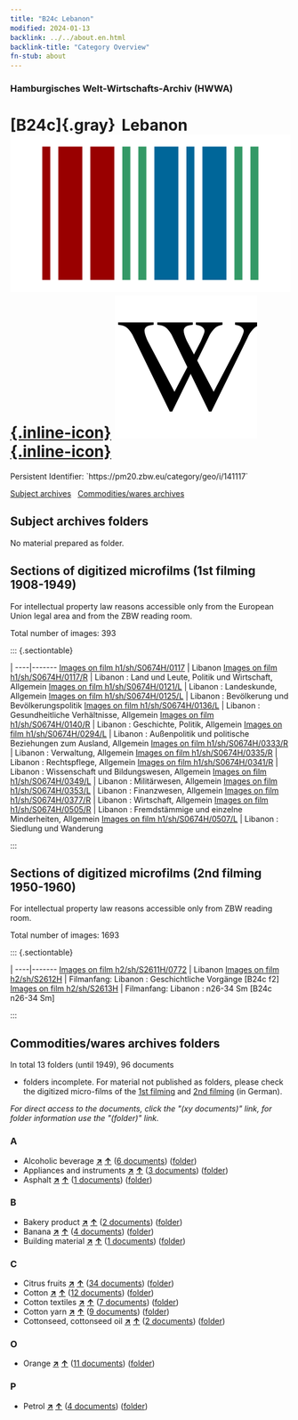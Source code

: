 ```yaml
---
title: "B24c Lebanon"
modified: 2024-01-13
backlink: ../../about.en.html
backlink-title: "Category Overview"
fn-stub: about
---
```


### Hamburgisches Welt-Wirtschafts-Archiv (HWWA)

# [B24c]{.gray}&#8201; Lebanon &#160; [![Wikidata](/images/Wikidata-logo.svg "Wikidata"){.inline-icon}](http://www.wikidata.org/entity/Q822) [![Wikipedia](/images/Wikipedia-W.svg "Wikipedia"){.inline-icon}](https://en.wikipedia.org/wiki/Lebanon)

<div class="hint">Persistent Identifier: `https://pm20.zbw.eu/category/geo/i/141117`</div>





[Subject archives](#subject-archives-folders) &#160; [Commodities/wares archives](#commoditieswares-archives-folders)




## Subject archives folders








No material prepared as folder.



<a id="filmsections" />

## Sections of digitized microfilms (1st filming 1908-1949)

<p>For intellectual property law reasons accessible only from the European Union legal area and from the ZBW reading room.</p>



<p>Total number of images: 393</p>




::: {.sectiontable}

 | 
----|-------
<a class="btn" href="https://pm20.zbw.eu/film/h1/sh/S0674H/0117" rel="nofollow">Images on film h1/sh/S0674H/0117</a> | Libanon
<a class="btn" href="https://pm20.zbw.eu/film/h1/sh/S0674H/0117/R" rel="nofollow">Images on film h1/sh/S0674H/0117/R</a> | Libanon : Land und Leute, Politik und Wirtschaft, Allgemein
<a class="btn" href="https://pm20.zbw.eu/film/h1/sh/S0674H/0121/L" rel="nofollow">Images on film h1/sh/S0674H/0121/L</a> | Libanon : Landeskunde, Allgemein
<a class="btn" href="https://pm20.zbw.eu/film/h1/sh/S0674H/0125/L" rel="nofollow">Images on film h1/sh/S0674H/0125/L</a> | Libanon : Bevölkerung und Bevölkerungspolitik
<a class="btn" href="https://pm20.zbw.eu/film/h1/sh/S0674H/0136/L" rel="nofollow">Images on film h1/sh/S0674H/0136/L</a> | Libanon : Gesundheitliche Verhältnisse, Allgemein
<a class="btn" href="https://pm20.zbw.eu/film/h1/sh/S0674H/0140/R" rel="nofollow">Images on film h1/sh/S0674H/0140/R</a> | Libanon : Geschichte, Politik, Allgemein
<a class="btn" href="https://pm20.zbw.eu/film/h1/sh/S0674H/0294/L" rel="nofollow">Images on film h1/sh/S0674H/0294/L</a> | Libanon : Außenpolitik und politische Beziehungen zum Ausland, Allgemein
<a class="btn" href="https://pm20.zbw.eu/film/h1/sh/S0674H/0333/R" rel="nofollow">Images on film h1/sh/S0674H/0333/R</a> | Libanon : Verwaltung, Allgemein
<a class="btn" href="https://pm20.zbw.eu/film/h1/sh/S0674H/0335/R" rel="nofollow">Images on film h1/sh/S0674H/0335/R</a> | Libanon : Rechtspflege, Allgemein
<a class="btn" href="https://pm20.zbw.eu/film/h1/sh/S0674H/0341/R" rel="nofollow">Images on film h1/sh/S0674H/0341/R</a> | Libanon : Wissenschaft und Bildungswesen, Allgemein
<a class="btn" href="https://pm20.zbw.eu/film/h1/sh/S0674H/0349/L" rel="nofollow">Images on film h1/sh/S0674H/0349/L</a> | Libanon : Militärwesen, Allgemein
<a class="btn" href="https://pm20.zbw.eu/film/h1/sh/S0674H/0353/L" rel="nofollow">Images on film h1/sh/S0674H/0353/L</a> | Libanon : Finanzwesen, Allgemein
<a class="btn" href="https://pm20.zbw.eu/film/h1/sh/S0674H/0377/R" rel="nofollow">Images on film h1/sh/S0674H/0377/R</a> | Libanon : Wirtschaft, Allgemein
<a class="btn" href="https://pm20.zbw.eu/film/h1/sh/S0674H/0505/R" rel="nofollow">Images on film h1/sh/S0674H/0505/R</a> | Libanon : Fremdstämmige und einzelne Minderheiten, Allgemein
<a class="btn" href="https://pm20.zbw.eu/film/h1/sh/S0674H/0507/L" rel="nofollow">Images on film h1/sh/S0674H/0507/L</a> | Libanon : Siedlung und Wanderung


:::




## Sections of digitized microfilms (2nd filming 1950-1960)

<p>For intellectual property law reasons accessible only from ZBW reading room.</p>



<p>Total number of images: 1693</p>




::: {.sectiontable}

 | 
----|-------
<a class="btn" href="https://pm20.zbw.eu/film/h2/sh/S2611H/0772" rel="nofollow">Images on film h2/sh/S2611H/0772</a> | Libanon
<a class="btn" href="https://pm20.zbw.eu/film/h2/sh/S2612H" rel="nofollow">Images on film h2/sh/S2612H</a> | Filmanfang: Libanon : Geschichtliche Vorgänge [B24c f2]
<a class="btn" href="https://pm20.zbw.eu/film/h2/sh/S2613H" rel="nofollow">Images on film h2/sh/S2613H</a> | Filmanfang: Libanon : n26-34 Sm [B24c n26-34 Sm]


:::














## Commodities/wares archives folders











In total 13 folders (until 1949), 96 documents
- folders incomplete.  For material not published as folders, please check the
digitized micro-films of the [1st filming](/film/h1_wa.de.html) and [2nd
filming](/film/h2_wa.de.html) (in German).

_For direct access to the documents, click the "(xy documents)" link, for folder information use the "(folder)" link._



### A

- Alcoholic beverage [**&nearr;**](../../../ware/i/141966/about.en.html "Alcoholic beverage (xXX all over the world)") [**&uarr;**](../../../ware/about.en.html#PID20.02-Sp "Ware category system") (<a href="https://pm20.zbw.eu/iiifview/folder/wa/141966,141117" title="about: Alcoholic beverage : Lebanon" target="_blank">6 documents</a>) ([folder](../../../../folder/wa/1419xx/141966/1411xx/141117/about.en.html))
- Appliances and instruments [**&nearr;**](../../../ware/i/141985/about.en.html "Appliances and instruments (xXX all over the world)") [**&uarr;**](../../../ware/about.en.html#PID08-Ap "Ware category system") (<a href="https://pm20.zbw.eu/iiifview/folder/wa/141985,141117" title="about: Appliances and instruments : Lebanon" target="_blank">3 documents</a>) ([folder](../../../../folder/wa/1419xx/141985/1411xx/141117/about.en.html))
- Asphalt [**&nearr;**](../../../ware/i/142016/about.en.html "Asphalt (xXX all over the world)") [**&uarr;**](../../../ware/about.en.html#PID22-Bd01 "Ware category system") (<a href="https://pm20.zbw.eu/iiifview/folder/wa/142016,141117" title="about: Asphalt : Lebanon" target="_blank">1 documents</a>) ([folder](../../../../folder/wa/1420xx/142016/1411xx/141117/about.en.html))

### B

- Bakery product [**&nearr;**](../../../ware/i/142026/about.en.html "Bakery product (xXX all over the world)") [**&uarr;**](../../../ware/about.en.html#PID20-Ba "Ware category system") (<a href="https://pm20.zbw.eu/iiifview/folder/wa/142026,141117" title="about: Bakery product : Lebanon" target="_blank">2 documents</a>) ([folder](../../../../folder/wa/1420xx/142026/1411xx/141117/about.en.html))
- Banana [**&nearr;**](../../../ware/i/142038/about.en.html "Banana (xXX all over the world)") [**&uarr;**](../../../ware/about.en.html#PLW04-Bn "Ware category system") (<a href="https://pm20.zbw.eu/iiifview/folder/wa/142038,141117" title="about: Banana : Lebanon" target="_blank">4 documents</a>) ([folder](../../../../folder/wa/1420xx/142038/1411xx/141117/about.en.html))
- Building material [**&nearr;**](../../../ware/i/142086/about.en.html "Building material (xXX all over the world)") [**&uarr;**](../../../ware/about.en.html#PID22-Bs "Ware category system") (<a href="https://pm20.zbw.eu/iiifview/folder/wa/142086,141117" title="about: Building material : Lebanon" target="_blank">1 documents</a>) ([folder](../../../../folder/wa/1420xx/142086/1411xx/141117/about.en.html))

### C

- Citrus fruits [**&nearr;**](../../../ware/i/141948/about.en.html "Citrus fruits (xXX all over the world)") [**&uarr;**](../../../ware/about.en.html#PLW04-Zs "Ware category system") (<a href="https://pm20.zbw.eu/iiifview/folder/wa/141948,141117" title="about: Citrus fruits : Lebanon" target="_blank">34 documents</a>) ([folder](../../../../folder/wa/1419xx/141948/1411xx/141117/about.en.html))
- Cotton [**&nearr;**](../../../ware/i/142089/about.en.html "Cotton (xXX all over the world)") [**&uarr;**](../../../ware/about.en.html#PLW04-Bw "Ware category system") (<a href="https://pm20.zbw.eu/iiifview/folder/wa/142089,141117" title="about: Cotton : Lebanon" target="_blank">12 documents</a>) ([folder](../../../../folder/wa/1420xx/142089/1411xx/141117/about.en.html))
- Cotton textiles [**&nearr;**](../../../ware/i/154932/about.en.html "Cotton textiles (xXX all over the world)") [**&uarr;**](../../../ware/about.en.html#PID19-Bw02 "Ware category system") (<a href="https://pm20.zbw.eu/iiifview/folder/wa/154932,141117" title="about: Cotton textiles : Lebanon" target="_blank">7 documents</a>) ([folder](../../../../folder/wa/1549xx/154932/1411xx/141117/about.en.html))
- Cotton yarn [**&nearr;**](../../../ware/i/196460/about.en.html "Cotton yarn (xXX all over the world)") [**&uarr;**](../../../ware/about.en.html#PID19-Nf02 "Ware category system") (<a href="https://pm20.zbw.eu/iiifview/folder/wa/196460,141117" title="about: Cotton yarn : Lebanon" target="_blank">9 documents</a>) ([folder](../../../../folder/wa/1964xx/196460/1411xx/141117/about.en.html))
- Cottonseed, cottonseed oil [**&nearr;**](../../../ware/i/142093/about.en.html "Cottonseed, cottonseed oil (xXX all over the world)") [**&uarr;**](../../../ware/about.en.html#PID20-Oe01 "Ware category system") (<a href="https://pm20.zbw.eu/iiifview/folder/wa/142093,141117" title="about: Cottonseed, cottonseed oil : Lebanon" target="_blank">2 documents</a>) ([folder](../../../../folder/wa/1420xx/142093/1411xx/141117/about.en.html))

### O

- Orange [**&nearr;**](../../../ware/i/141981/about.en.html "Orange (xXX all over the world)") [**&uarr;**](../../../ware/about.en.html#PLW04-Zs01 "Ware category system") (<a href="https://pm20.zbw.eu/iiifview/folder/wa/141981,141117" title="about: Orange : Lebanon" target="_blank">11 documents</a>) ([folder](../../../../folder/wa/1419xx/141981/1411xx/141117/about.en.html))

### P

- Petrol [**&nearr;**](../../../ware/i/142108/about.en.html "Petrol (xXX all over the world)") [**&uarr;**](../../../ware/about.en.html#PID13.02-Ks02 "Ware category system") (<a href="https://pm20.zbw.eu/iiifview/folder/wa/142108,141117" title="about: Petrol : Lebanon" target="_blank">4 documents</a>) ([folder](../../../../folder/wa/1421xx/142108/1411xx/141117/about.en.html))




